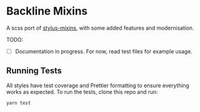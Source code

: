 # Backline Mixins

A scss port of [stylus-mixins](https://github.com/jackbrewer/stylus-mixins), with some added features and modernisation.

TODO:

- [ ] Documentation in progress. For now, read test files for example usage.

## Running Tests

All styles have test coverage and Prettier formatting to ensure everything works as expected. To run the tests, clone this repo and run:

```
yarn test
```
